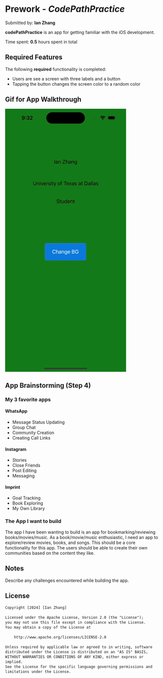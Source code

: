 # Prework - *CodePathPractice*

Submitted by: **Ian Zhang**

**codePathPractice** is an app for getting familiar with the iOS development.

Time spent: **0.5** hours spent in total

## Required Features

The following **required** functionality is completed:

-  Users are see a screen with three labels and a button
-  Tapping the button changes the screen color to a random color

## Gif for App Walkthrough

![App Walkthrough](./iosdevIan.gif)
## App Brainstorming (Step 4)
### My 3 favorite apps

#### WhatsApp
- Message Status Updating
- Group Chat
- Community Creation
- Creating Call Links

#### Instagram
- Stories
- Close Friends
- Post Editing
- Messaging

#### Imprint
- Goal Tracking
- Book Exploring
- My Own Library

### The App I want to build

The app I have been wanting to build is an app for bookmarking/reviewing books/movies/music. As a book/movie/music enthusiastic, I need an app to explore/review
movies, books, and songs. This should be a core functionality for this app. The users should be able to create their own communities based on the content they
like. 



## Notes

Describe any challenges encountered while building the app.

## License

    Copyright [2024] [Ian Zhang]

    Licensed under the Apache License, Version 2.0 (the "License");
    you may not use this file except in compliance with the License.
    You may obtain a copy of the License at

        http://www.apache.org/licenses/LICENSE-2.0

    Unless required by applicable law or agreed to in writing, software
    distributed under the License is distributed on an "AS IS" BASIS,
    WITHOUT WARRANTIES OR CONDITIONS OF ANY KIND, either express or implied.
    See the License for the specific language governing permissions and
    limitations under the License.

